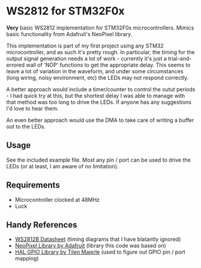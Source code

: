 # WS2812 for STM32F0x

**Very** basic WS2812 implementation for STM32F0x microcontrollers. Mimics basic functionality from Adafruit's NeoPixel library.

This implementation is part of my first project using any STM32 microcontroller, and as such it's pretty rough. In particular, the timing for the output signal generation needs a lot of work - currently it's just a trial-and-errored wall of 'NOP' functions to get the appropriate delay. This seems to leave a lot of variation in the waveform, and under some circumstances (long wiring, noisy environment, etc) the LEDs may not respond correctly.

A better approach would include a timer/counter to control the outut periods - I had quick try at this, but the shortest delay I was able to manage with that method was too long to drive the LEDs. If anyone has any suggestions I'd love to hear them.

An even better approach would use the DMA to take care of writing a buffer out to the LEDs.

## Usage
See the included example file. Most any pin / port can be used to drive the LEDs (or at least, I am aware of no limitation).

## Requirements
* Microcontroller clocked at 48MHz
* Luck

## Handy References
* [WS2812B Datasheet](https://cdn-shop.adafruit.com/datasheets/WS2812B.pdf) (timing diagrams that I have blatantly ignored)
* [NeoPixel Library by Adafruit](https://github.com/adafruit/Adafruit_NeoPixel) (library this code was based on)
* [HAL GPIO Library by Tilen Majerle](http://stm32f4-discovery.net/2015/07/hal-library-1-5-gpio-library-for-stm32fxxx/) (used to figure out GPIO pin / port mapping)

